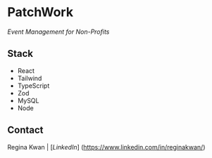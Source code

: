 # PatchWork

*Event Management for Non-Profits*

## Stack
 - React
 - Tailwind
 - TypeScript
 - Zod
 - MySQL
 - Node

## Contact
Regina Kwan | [*LinkedIn*] (https://www.linkedin.com/in/reginakwan/) 